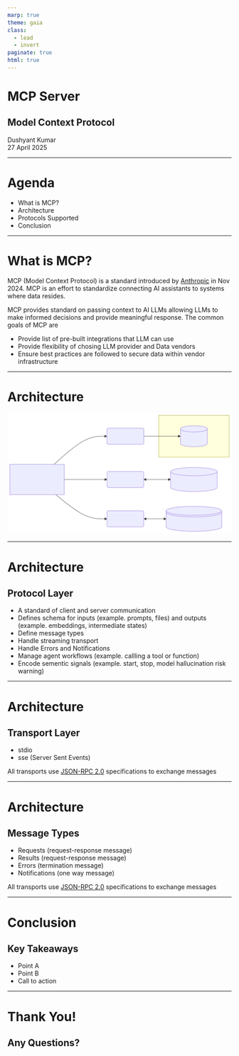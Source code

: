 ```yaml
---
marp: true
theme: gaia
class:
  - lead
  - invert
paginate: true
html: true
---
```


# MCP Server

## Model Context Protocol

Dushyant Kumar  
27 April 2025

---

# Agenda

- What is MCP?
- Architecture
- Protocols Supported
- Conclusion

---

# What is MCP?

MCP (Model Context Protocol) is a standard introduced by [Anthropic](https://www.anthropic.com/) in Nov 2024. MCP is an effort to standardize connecting AI assistants to systems where data resides. 

MCP provides standard on passing context to AI LLMs allowing LLMs to make informed decisions and provide meaningful response. The common goals of MCP are
- Provide list of pre-built integrations that LLM can use
- Provide flexibility of chosing LLM provider and Data vendors
- Ensure best practices are followed to secure data within vendor infrastructure

---

# Architecture

![width:1080px height:540px](../diagrams/architechture-1.svg)

---

# Architecture

## Protocol Layer

- A standard of client and server communication
- Defines schema for inputs (example. prompts, files) and outputs (example. embeddings, intermediate states)
- Define message types
- Handle streaming transport
- Handle Errors and Notifications
- Manage agent workflows (example. callling a tool or function)
- Encode sementic signals (example. start, stop, model hallucination risk warning)

---

# Architecture

## Transport Layer

- stdio
- sse (Server Sent Events)

All transports use [JSON-RPC 2.0](https://www.jsonrpc.org/) specifications to exchange messages

---

# Architecture

## Message Types

- Requests (request-response message)
- Results (request-response message)
- Errors (termination message)
- Notifications (one way message)

All transports use [JSON-RPC 2.0](https://www.jsonrpc.org/) specifications to exchange messages

---

# Conclusion

## Key Takeaways

- Point A
- Point B
- Call to action

---

# Thank You!

## Any Questions?

